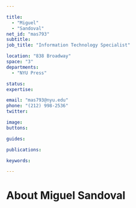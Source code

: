 ```yaml
---

title:
  - "Miguel"
  - "Sandoval"
net_id: "mas793"
subtitle: 
job_title: "Information Technology Specialist"

location: "838 Broadway"
space: "3"
departments:
  - "NYU Press"

status: 
expertise:

email: "mas793@nyu.edu"
phone: "(212) 998-2536"
twitter: 

image: 
buttons:

guides:

publications:

keywords:

---
```


# About Miguel Sandoval


